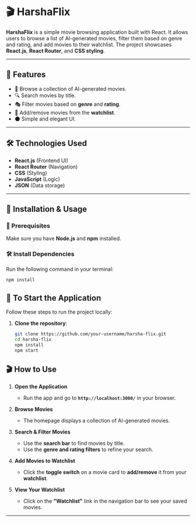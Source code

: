 # 🎬 HarshaFlix

**HarshaFlix** is a simple movie browsing application built with React. It allows users to browse a list of AI-generated movies, filter them based on genre and rating, and add movies to their watchlist. The project showcases **React.js**, **React Router**, and **CSS styling**.

---

## 📌 Features

- 🎥 Browse a collection of AI-generated movies.
- 🔍 Search movies by title.
- 🎭 Filter movies based on **genre** and **rating**.
- 📌 Add/remove movies from the **watchlist**.
- 🌑 Simple and elegant UI.

---

## 🛠️ Technologies Used

- **React.js** (Frontend UI)
- **React Router** (Navigation)
- **CSS** (Styling)
- **JavaScript** (Logic)
- **JSON** (Data storage)

---

## 🚀 Installation & Usage

### 📌 Prerequisites

Make sure you have **Node.js** and **npm** installed.

### 🛠️ Install Dependencies

Run the following command in your terminal:

```sh
npm install

```

## 🚀 To Start the Application

Follow these steps to run the project locally:

1. **Clone the repository**:
   ```sh
   git clone https://github.com/your-username/harsha-flix.git
   cd harsha-flix
   npm install
   npm start
   ```

## 🎬 How to Use

1. **Open the Application**

   - Run the app and go to **`http://localhost:3000/`** in your browser.

2. **Browse Movies**

   - The homepage displays a collection of AI-generated movies.

3. **Search & Filter Movies**

   - Use the **search bar** to find movies by title.
   - Use the **genre and rating filters** to refine your search.

4. **Add Movies to Watchlist**

   - Click the **toggle switch** on a movie card to **add/remove** it from your **watchlist**.

5. **View Your Watchlist**
   - Click on the **"Watchlist"** link in the navigation bar to see your saved movies.

---
